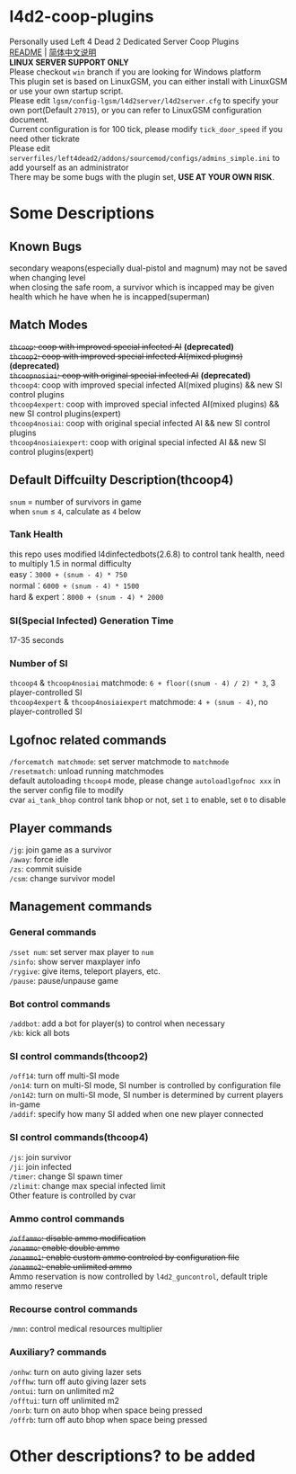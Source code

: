 # l4d2-coop-plugins
Personally used Left 4 Dead 2 Dedicated Server Coop Plugins  
[README](README.md) | [简体中文说明](README_zh_CN.md)  
**LINUX SERVER SUPPORT ONLY**  
Please checkout `win` branch if you are looking for Windows platform  
This plugin set is based on LinuxGSM, you can either install with LinuxGSM or use your own startup script.  
Please edit `lgsm/config-lgsm/l4d2server/l4d2server.cfg` to specify your own port(Default `27015`), or you can refer to LinuxGSM configuration document.  
Current configuration is for 100 tick, please modify `tick_door_speed` if you need other tickrate  
Please edit `serverfiles/left4dead2/addons/sourcemod/configs/admins_simple.ini` to add yourself as an administrator  
There may be some bugs with the plugin set, **USE AT YOUR OWN RISK**.  
# Some Descriptions
## Known Bugs
secondary weapons(especially dual-pistol and magnum) may not be saved when changing level  
when closing the safe room, a survivor which is incapped may be given health which he have when he is incapped(superman)  
## Match Modes
~~`thcoop`: coop with improved special infected AI~~ **(deprecated)**  
~~`thcoop2`: coop with improved special infected AI(mixed plugins)~~ **(deprecated)**  
~~`thcoopnosiai`: coop with original special infected AI~~ **(deprecated)**  
`thcoop4`: coop with improved special infected AI(mixed plugins) && new SI control plugins  
`thcoop4expert`: coop with improved special infected AI(mixed plugins) && new SI control plugins(expert)  
`thcoop4nosiai`: coop with original special infected AI && new SI control plugins  
`thcoop4nosiaiexpert`: coop with original special infected AI && new SI control plugins(expert)  
## Default Diffcuilty Description(thcoop4)
`snum` = number of survivors in game  
when `snum` ≤ `4`, calculate as `4` below  
### Tank Health
this repo uses modified l4dinfectedbots(2.6.8) to control tank health, need to multiply 1.5 in normal difficulty  
easy：`3000 + (snum - 4) * 750`  
normal：`6000 + (snum - 4) * 1500`  
hard & expert：`8000 + (snum - 4) * 2000`  
### SI(Special Infected) Generation Time
17-35 seconds  
### Number of SI
`thcoop4` & `thcoop4nosiai` matchmode: `6 + floor((snum - 4) / 2) * 3`, 3 player-controlled SI  
`thcoop4expert` & `thcoop4nosiaiexpert` matchmode: `4 + (snum - 4)`, no player-controlled SI  
## Lgofnoc related commands
`/forcematch matchmode`: set server matchmode to `matchmode`  
`/resetmatch`: unload running matchmodes  
default autoloading `thcoop4` mode, please change `autoloadlgofnoc xxx` in the server config file to modify  
cvar `ai_tank_bhop` control tank bhop or not, set `1` to enable, set `0` to disable  
## Player commands
`/jg`: join game as a survivor  
`/away`: force idle  
`/zs`: commit suiside  
`/csm`: change survivor model  
## Management commands
### General commands
`/sset num`: set server max player to `num`  
`/sinfo`: show server maxplayer info  
`/rygive`: give items, teleport players, etc.  
`/pause`: pause/unpause game  
### Bot control commands
`/addbot`: add a bot for player(s) to control when necessary  
`/kb`: kick all bots  
### SI control commands(thcoop2)
`/off14`: turn off multi-SI mode  
`/on14`: turn on multi-SI mode, SI number is controlled by configuration file  
`/on142`: turn on multi-SI mode, SI number is determined by current players in-game  
`/addif`: specify how many SI added when one new player connected  
### SI control commands(thcoop4)
`/js`: join survivor  
`/ji`: join infected  
`/timer`: change SI spawn timer  
`/zlimit`: change max special infected limit  
Other feature is controlled by cvar  
### Ammo control commands
~~`/offammo`: disable ammo modification~~  
~~`/onammo`: enable double ammo~~  
~~`/onammo1`: enable custom ammo controled by configuration file~~  
~~`/onammo2`: enable unlimited ammo~~  
Ammo reservation is now controlled by `l4d2_guncontrol`, default triple ammo reserve  
### Recourse control commands
`/mmn`: control medical resources multiplier  
### Auxiliary? commands
`/onhw`: turn on auto giving lazer sets  
`/offhw`: turn off auto giving lazer sets  
`/ontui`: turn on unlimited m2  
`/offtui`: turn off unlimited m2  
`/onrb`: turn on auto bhop when space being pressed  
`/offrb`: turn off auto bhop when space being pressed  
# Other descriptions? to be added
